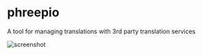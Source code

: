 phreepio
========
A tool for managing translations with 3rd party translation services

![screenshot](http://i.imgur.com/FwLjGgL.jpg)

